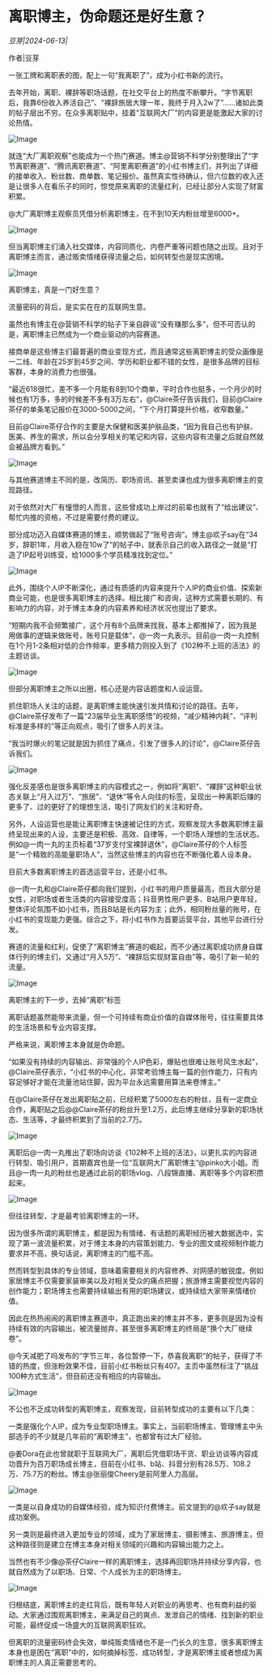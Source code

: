 # 离职博主，伪命题还是好生意？

*豆芽|2024-06-13|*

作者|豆芽

一张工牌和离职表的图，配上一句“我离职了”，成为小红书新的流行。

去年开始，离职、裸辞等职场话题，在社交平台上的热度不断攀升。“字节离职后，我靠6份收入养活自己”、“裸辞旅居大理一年，我终于月入2w了”……诸如此类的帖子层出不穷。在众多离职贴中，挂着“互联网大厂”的内容更是能激起大家的讨论热情。

![Image](http://static.ylzbl.com/uploads/ueditor/php/upload/image/20240613/1718285904975302.png)

就连“大厂离职观察”也能成为一个热门赛道。博主@营销不科学分别整理出了“字节离职赛道”、“腾讯离职赛道”、“阿里离职赛道”的小红书博主们，并列出了详细的接单收入、粉丝数、商单数、笔记报价。虽然真实性待确认，但六位数的收入还是让很多人在看乐子的同时，惊觉原来离职的流量红利，已经让部分人实现了财富积累。

@大厂离职博主观察员凭借分析离职博主，在不到10天内粉丝增至6000+。

![Image](http://static.ylzbl.com/uploads/ueditor/php/upload/image/20240613/1718285906160774.png)

但当离职博主们涌入社交媒体，内容同质化、内卷严重等问题也随之出现。且对于离职博主而言，通过贩卖情绪获得流量之后，如何转型也是现实困境。

![Image](http://static.ylzbl.com/uploads/ueditor/php/upload/image/20240613/1718285907515839.png)

离职博主，真是一门好生意？

流量密码的背后，是实实在在的互联网生意。

虽然也有博主在@营销不科学的帖子下亲自辟谣“没有赚那么多”，但不可否认的是，离职博主已然成为一个商业驱动的内容赛道。

接商单是这些博主们最普遍的商业变现方式，而且通常这些离职博主的受众画像是一二线、年龄在25岁到45岁之间、学历和职业都不错的女性，是很多品牌的目标客群，本身的消费力也很强。

“最近618很忙，差不多一个月能有8到10个商单，平时合作也挺多，一个月少的时候也有1万多，多的时候差不多有3万左右”，@Claire茶仔告诉我们，目前@Claire茶仔的单条笔记报价在3000-5000之间，“下个月打算提升价格，收窄数量。”

目前@Claire茶仔合作的主要是大保健和医美护肤品类，“因为我自己也有护肤、医美、养生的需求，所以会分享相关的笔记和内容，这些内容有流量之后就自然就会被品牌方看到。”

![Image](http://static.ylzbl.com/uploads/ueditor/php/upload/image/20240613/1718285908793969.png)

与其他赛道博主不同的是，改简历、职场资讯、甚至卖课也成为很多离职博主的变现路径。

对于依然对大厂有憧憬的人而言，这些曾成功上岸过的前辈也就有了“给出建议”、帮忙内推的资格，不过是需要付费的建议。

部分成功迈入自媒体赛道的博主，顺势做起了“账号咨询”。博主@欢子say在“34岁，辞职1年，月收入稳在10w了”的帖子中，就表示自己的收入路径之一就是“打造了IP起号训练营，给1000多个学员精准找到定位。”

![Image](http://static.ylzbl.com/uploads/ueditor/php/upload/image/20240613/1718285909748627.png)

此外，围绕个人IP不断深化，通过有质感的内容来提升个人IP的商业价值、探索新商业可能，也是很多离职博主的选择。相比接广和咨询，这种方式需要长期的、有影响力的内容，对于博主本身的内容素养和经济状况也提出了要求。

“短期内我不会频繁接广，这个月有8个品牌来找我，基本上都推掉了，因为我是用做事的逻辑来做账号，账号只是载体”，@一肉一丸表示。目前@一肉一丸控制在1个月1-2条相对低的合作频率，更多精力则投入到了《102种不上班的活法》的主题访谈。

![Image](http://static.ylzbl.com/uploads/ueditor/php/upload/image/20240613/1718285911135706.jpeg)

但部分离职博主之所以出圈，核心还是内容话题度和人设运营。

抓住职场人关注的话题，是离职博主能快速引发共情和讨论的路径。去年，@Claire茶仔发布了一篇“23届毕业生离职感悟”的视频，“减少精神内耗”、“评判标准是多样的”等正向观点，吸引了很多人的关注。

“我当时爆火的笔记就是因为抓住了痛点，引发了很多人的讨论”，@Claire茶仔告诉我们。

![Image](http://static.ylzbl.com/uploads/ueditor/php/upload/image/20240613/1718285912772865.png)

强化反差感也是很多离职博主的内容模式之一，例如将“离职”、“裸辞”这种职业状态关联上“月入过万”、“旅居”、“退休”等令人向往的标签，呈现出一种离职后赚的更多了、过的更好了的理想生活，吸引了网友们的关注和好奇。

另外，人设运营也是能让离职博主快速被记住的方式，观察发现大多数离职博主最终呈现出来的人设，主要还是积极、高效、自律等，一个职场人理想的生活状态。例如@一肉一丸的主页标着“37岁支付宝裸辞退休”，@Claire茶仔的个人标签是“一个精致的高能量职场人”，当然这些博主的内容也在不断强化着人设本身。

目前大多数离职博主的首选运营平台，还是小红书。

@一肉一丸和@Claire茶仔都向我们提到，小红书的用户质量最高，而且大部分是女性，对职场或者生活类的内容接受度高；抖音男性用户更多、B站用户更年轻，整体评论氛围不如小红书，而且B站是长内容为主；此外，相同粉丝量的账号，在小红书的变现能力更强。综合之下，将小红书作为首要运营平台，其他平台进行分发。

赛道的流量和红利，促使了“离职博主”赛道的崛起，而不少通过离职成功挤身自媒体行列的博主们，又通过“月入5万”、“裸辞后实现财富自由”等，吸引了新一轮的流量。

![Image](http://static.ylzbl.com/uploads/ueditor/php/upload/image/20240613/1718285913497219.png)

离职博主的下一步，去掉“离职”标签

离职话题虽然能带来流量，但一个可持续有商业价值的自媒体账号，往往需要具体的生活场景和专业内容支撑。

严格来说，离职博主本身就是伪命题。

“如果没有持续的内容输出、非常强的个人IP色彩，爆贴也很难让账号风生水起”，@Claire茶仔表示，“小红书的中心化，非常考验博主每一篇的创作能力，只有内容足够好才能在流量池站住脚，因为平台永远需要用算法来卷博主。”

在@Claire茶仔在发出离职贴之前，已经积累了5000左右的粉丝，且有一定商业合作，离职贴之后@@Claire茶仔的粉丝升至1.2万，此后博主继续分享新的职场状态、生活等，才最终积累到了当前的2.7万。

![Image](http://static.ylzbl.com/uploads/ueditor/php/upload/image/20240613/1718285913483300.png)

离职后@一肉一丸推出了职场向访谈《102种不上班的活法》，以更扎实的内容进行转型、吸引用户，首期嘉宾也是一位“互联网大厂离职博主”@pinko大小姐。而且@一肉一丸的粉丝也是通过此前的职场vlog、八段锦直播、离职等多个内容积攒起来。

![Image](http://static.ylzbl.com/uploads/ueditor/php/upload/image/20240613/1718285915144720.png)

但往往转型，才是最考验离职博主的一环。

因为很多所谓的离职博主，都是因为有情绪、有话题的离职经历被大数据选中，实现了第一波流量积累，对于博主本身的内容策划能力、专业的图文或视频制作能力要求并不高，换句话说，离职博主的门槛不高。

然而转型到具体的专业领域，意味着需要相关的内容修养、对网感的敏锐度。例如家居博主不仅需要家装审美以及对相关受众的痛点把握；旅游博主需要视觉内容的创作能力；职场博主也需要持续输出有用的职场建议，或持续给大家带来情绪价值。

因此在热热闹闹的离职博主赛道中，真正跑出来的博主并不多，更多则是因为没有持续有效的内容输出，被流量抛弃，甚至很多离职博主的终局是“换个大厂继续卷”。

@今天减肥了吗发布的“字节三年，各位暂停一下，恭喜我离职”的帖子，获得了不错的热度，但涨粉效果不佳，目前小红书粉丝只有407。主页中虽然标注了“挑战100种方式生活”，但目前还没有相应的内容输出。

![Image](http://static.ylzbl.com/uploads/ueditor/php/upload/image/20240613/1718285918604106.jpeg)

不公也不乏成功转型的离职博主，观察发现，目前转型成功的主要有以下几类：

一类是强化个人IP，成为专业型职场博主。事实上，当前职场博主、管理博主中头部选手的不少就是几年前的“离职博主”，也都曾有过大厂经验。

@姜Dora在此也曾就职于互联网大厂，离职后凭借职场干货、职业访谈等内容成功晋升为百万职场成长博主，目前在小红书、b站、抖音分别有28.5万、108.2万、75.7万的粉丝。博主@张丽俊Cheery是前阿里人力高层。

![Image](http://static.ylzbl.com/uploads/ueditor/php/upload/image/20240613/1718285919133817.png)

一类是以自身成功的自媒体经验，成为知识付费博主。前文提到的@欢子say就是成功案例。

另一类则是最终进入更加专业的领域，成为了家居博主、摄影博主、旅游博主，但这种路径则是建立在博主本身对相关领域的兴趣和内容输出能力之上。

当然也有不少像@茶仔Claire一样的离职博主，选择再回职场并持续分享内容，也就自然成为了以职场、日常、个人成长为主的职场博主。

![Image](http://static.ylzbl.com/uploads/ueditor/php/upload/image/20240613/1718285920476288.png)

归根结底，离职博主的走红背后，既有年轻人对职业的再思考、也有商利益的驱动。大家通过围观离职博主，来满足自己的爽点、发泄自己的情绪、找到新的职业可能，最终促成一场盛大的互联网离职狂欢。

但离职的流量密码终会失效，单纯贩卖情绪也不是一门长久的生意，很多离职博主本身也是困在“离职”中的，如何摘掉标签、成功转型，才是离职博主或者想成为离职博主的人真正需要思考的。

